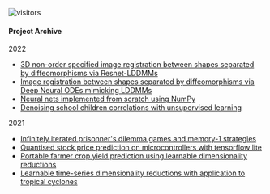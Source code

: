 ![visitors](https://visitor-badge.glitch.me/badge?page_id=baubels.visitor-badge&left_color=green&left_text=Visitor%20Number)

#### Project Archive

2022
- [3D non-order specified image registration between shapes separated by diffeomorphisms via Resnet-LDDMMs](https://github.com/baubels/3d_diffeomorphic_nnets)
- [Image registration between shapes separated by diffeomorphisms via Deep Neural ODEs mimicking LDDMMs](https://github.com/baubels/diffeomorphic_registration)
- [Neural nets implemented from scratch using NumPy](https://github.com/baubels/numpynets)
- [Denoising school children correlations with unsupervised learning](https://github.com/baubels/unsupervised_porto)

2021
- [Infinitely iterated prisonner's dilemma games and memory-1 strategies](https://github.com/baubels/inf_itgames)
- [Quantised stock price prediction on microcontrollers with tensorflow lite](https://github.com/baubels/latency_champ)
- [Portable farmer crop yield prediction using learnable dimensionality reductions](https://github.com/baubels/illinois-crop-yield)
- [Learnable time-series dimensionality reductions with application to tropical cyclones](https://github.com/baubels/stuod_cyclone)

<!--
**baubels/baubels** is a ✨ _special_ ✨ repository because its `README.md` (this file) appears on your GitHub profile.

Here are some ideas to get you started:

- 🔭 I’m currently working on ...
- 🌱 I’m currently learning ...
- 👯 I’m looking to collaborate on ...
- 🤔 I’m looking for help with ...
- 💬 Ask me about ...
- 📫 How to reach me: ...
- 😄 Pronouns: ...
- ⚡ Fun fact: ...
-->
